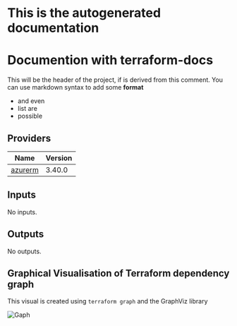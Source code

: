 # This is the autogenerated documentation

# Documention with terraform-docs

This will be the header of the project, if is derived from this comment.
You can use markdown syntax to add some **format**

- and even
- list are
- possible

## Providers

| Name | Version |
|------|---------|
| <a name="provider_azurerm"></a> [azurerm](#provider\_azurerm) | 3.40.0 |

## Inputs

No inputs.

## Outputs

No outputs.

## Graphical Visualisation of Terraform dependency graph

This visual is created using `terraform graph` and the GraphViz library

![Gaph](doc/infrastructure_graph.png)
